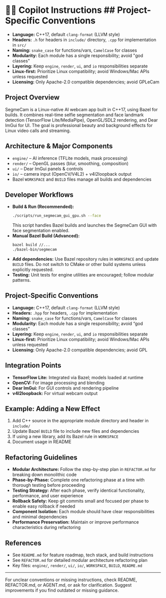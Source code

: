 

# 🧑‍💻 Copilot Instructions ## Project-Specific Conventions
- **Language:** C++17, default `clang-format` (LLVM style)
- **Headers:** `.h` for headers in `include/` directory, `.cpp` for implementation in `src/`
- **Naming:** `snake_case` for functions/vars, `CamelCase` for classes
- **Modularity:** Each module has a single responsibility; avoid "god classes"
- **Layering:** Keep `engine`, `render`, `ui`, and `io` responsibilities separate
- **Linux-first:** Prioritize Linux compatibility; avoid Windows/Mac APIs unless requested
- **Licensing:** Only Apache-2.0 compatible dependencies; avoid GPLeCam

## Project Overview
SegmeCam is a Linux-native AI webcam app built in C++17, using Bazel for builds. It combines real-time selfie segmentation and face landmark detection (TensorFlow Lite/MediaPipe), OpenGL/SDL2 rendering, and Dear ImGui for UI. The goal is professional beauty and background effects for Linux video calls and streaming.

## Architecture & Major Components
- `engine/` – AI inference (TFLite models, mask processing)
- `render/` – OpenGL passes (blur, smoothing, composition)
- `ui/` – Dear ImGui panels & controls
- `io/` – camera input (OpenCV/V4L2) + v4l2loopback output
- Bazel `WORKSPACE` and `BUILD` files manage all builds and dependencies


## Developer Workflows
- **Build & Run (Recommended):**
  ```bash
  ./scripts/run_segmecam_gui_gpu.sh --face
  ```
  This script handles Bazel builds and launches the SegmeCam GUI with face segmentation enabled.
- **Manual Bazel Build (Advanced):**
  ```bash
  bazel build //...
  ./bazel-bin/segmecam
  ```
- **Add dependencies:**
  Use Bazel repository rules in `WORKSPACE` and update `BUILD` files. Do not switch to CMake or other build systems unless explicitly requested.
- **Testing:**
  Unit tests for engine utilities are encouraged; follow modular patterns.

## Project-Specific Conventions
- **Language:** C++17, default `clang-format` (LLVM style)
- **Headers:** `.hpp` for headers, `.cpp` for implementation
- **Naming:** `snake_case` for functions/vars, `CamelCase` for classes
- **Modularity:** Each module has a single responsibility; avoid “god classes”
- **Layering:** Keep `engine`, `render`, `ui`, and `io` responsibilities separate
- **Linux-first:** Prioritize Linux compatibility; avoid Windows/Mac APIs unless requested
- **Licensing:** Only Apache-2.0 compatible dependencies; avoid GPL

## Integration Points
- **TensorFlow Lite:** Integrated via Bazel; models loaded at runtime
- **OpenCV:** For image processing and blending
- **Dear ImGui:** For GUI controls and rendering pipeline
- **v4l2loopback:** For virtual webcam output

## Example: Adding a New Effect
1. Add C++ source in the appropriate module directory and header in `include/`
2. Update Bazel `BUILD` file to include new files and dependencies
3. If using a new library, add its Bazel rule in `WORKSPACE`
4. Document usage in README

## Refactoring Guidelines
- **Modular Architecture:** Follow the step-by-step plan in `REFACTOR.md` for breaking down monolithic code
- **Phase-by-Phase:** Complete one refactoring phase at a time with thorough testing before proceeding
- **Testing Strategy:** After each phase, verify identical functionality, performance, and user experience
- **Rollback Safety:** Keep git commits small and focused per phase to enable easy rollback if needed
- **Component Isolation:** Each module should have clear responsibilities and minimal dependencies
- **Performance Preservation:** Maintain or improve performance characteristics during refactoring

## References
- See `README.md` for feature roadmap, tech stack, and build instructions
- See `REFACTOR.md` for detailed modular architecture refactoring plan
- Key files: `engine/`, `render/`, `ui/`, `io/`, `WORKSPACE`, `BUILD`, `README.md`

---

For unclear conventions or missing instructions, check README, REFACTOR.md, or AGENT.md, or ask for clarification. Suggest improvements if you find outdated or missing guidance.
